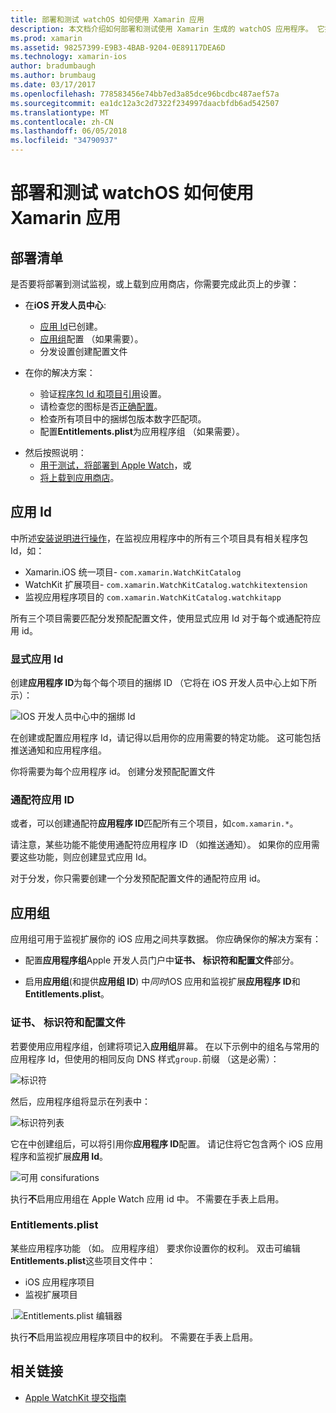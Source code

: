 ```yaml
---
title: 部署和测试 watchOS 如何使用 Xamarin 应用
description: 本文档介绍如何部署和测试使用 Xamarin 生成的 watchOS 应用程序。 它提供的部署清单，讨论显式和通配符应用程序 Id，并采用一看应用组。
ms.prod: xamarin
ms.assetid: 98257399-E9B3-4BAB-9204-0E89117DEA6D
ms.technology: xamarin-ios
author: bradumbaugh
ms.author: brumbaug
ms.date: 03/17/2017
ms.openlocfilehash: 778583456e74bb7ed3a85dce96bcdbc487aef57a
ms.sourcegitcommit: ea1dc12a3c2d7322f234997daacbfdb6ad542507
ms.translationtype: MT
ms.contentlocale: zh-CN
ms.lasthandoff: 06/05/2018
ms.locfileid: "34790937"
---
```

# <a name="deploying-and-testing-watchos-apps-with-xamarin"></a>部署和测试 watchOS 如何使用 Xamarin 应用

## <a name="deployment-checklist"></a>部署清单

是否要将部署到测试监视，或上载到应用商店，你需要完成此页上的步骤：

- 在**iOS 开发人员中心**:
  - [应用 Id](#App_IDs)已创建。
  - [应用组](#App_Groups)配置 （如果需要）。
  - 分发设置创建配置文件

- 在你的解决方案：

  - 验证[程序包 Id 和项目引用](~/ios/watchos/get-started/installation.md)设置。
  - 请检查您的图标是否[正确配置](~/ios/watchos/app-fundamentals/icons.md)。
  - 检查所有项目中的捆绑包版本数字匹配项。
  - 配置**Entitlements.plist**为应用程序组 （如果需要）。

* 然后按照说明：
  - [用于测试，将部署到 Apple Watch](~/ios/watchos/deploy-test/device.md)，或
  - [将上载到应用商店](~/ios/watchos/deploy-test/appstore.md)。

<a name="App_IDs"/>

## <a name="app-ids"></a>应用 Id

中所述[安装说明进行操作](~/ios/watchos/get-started/installation.md)，在监视应用程序中的所有三个项目具有相关程序包 Id，如：

- Xamarin.iOS 统一项目- `com.xamarin.WatchKitCatalog`
- WatchKit 扩展项目- `com.xamarin.WatchKitCatalog.watchkitextension`
- 监视应用程序项目的 `com.xamarin.WatchKitCatalog.watchkitapp`

所有三个项目需要匹配分发预配配置文件，使用显式应用 Id 对于每个或通配符应用 id。

### <a name="explicit-app-ids"></a>显式应用 Id

创建**应用程序 ID**为每个每个项目的捆绑 ID （它将在 iOS 开发人员中心上如下所示）：

![IOS 开发人员中心中的捆绑 Id](images/appids-specific-sml.png)

在创建或配置应用程序 Id，请记得以启用你的应用需要的特定功能。 这可能包括推送通知和应用程序组。

你将需要为每个应用程序 id。 创建分发预配配置文件

### <a name="wildcard-app-id"></a>通配符应用 ID

或者，可以创建通配符**应用程序 ID**匹配所有三个项目，如`com.xamarin.*`。

请注意，某些功能不能使用通配符应用程序 ID （如推送通知）。 如果你的应用需要这些功能，则应创建显式应用 Id。

对于分发，你只需要创建一个分发预配配置文件的通配符应用 id。

<a name="App_Groups" />

## <a name="app-groups"></a>应用组

应用组可用于监视扩展你的 iOS 应用之间共享数据。 你应确保你的解决方案有：

- 配置**应用程序组**Apple 开发人员门户中**证书、 标识符和配置文件**部分。

- 启用**应用组**(和提供**应用组 ID**) 中*同时*iOS 应用和监视扩展**应用程序 ID**和**Entitlements.plist**。

### <a name="certificates-identifiers--profiles"></a>证书、 标识符和配置文件

若要使用应用程序组，创建将项记入**应用组**屏幕。 在以下示例中的组名与常用的应用程序 Id，但使用的相同反向 DNS 样式`group.`前缀 （这是必需）：

![标识符](images/appgroups-new-sml.png)

然后，应用程序组将显示在列表中：

![标识符列表](images/appgroups-setup-sml.png)

它在中创建组后，可以将引用你**应用程序 ID**配置。 请记住将它包含两个 iOS 应用程序和监视扩展**应用 Id**。

![可用 consifurations](images/appgroups-sml.png)

执行**不**启用应用组在 Apple Watch 应用 id 中。 不需要在手表上启用。

### <a name="entitlementsplist"></a>Entitlements.plist

某些应用程序功能 （如。 应用程序组） 要求你设置你的权利。
双击可编辑**Entitlements.plist**这些项目文件中：

- iOS 应用程序项目
- 监视扩展项目

.![Entitlements.plist 编辑器](images/entitlements-plist-sml.png)

执行**不**启用监视应用程序项目中的权利。 不需要在手表上启用。

## <a name="related-links"></a>相关链接

- [Apple WatchKit 提交指南](https://developer.apple.com/app-store/watch/)
